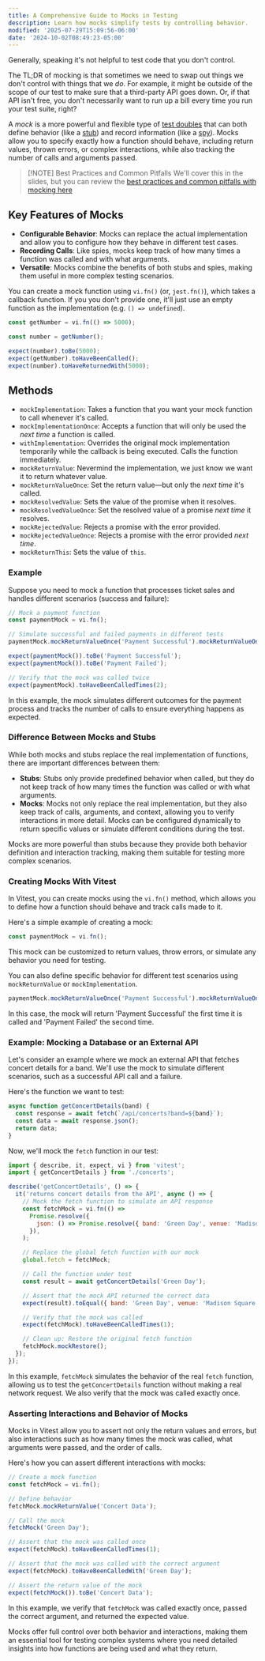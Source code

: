 ```yaml
---
title: A Comprehensive Guide to Mocks in Testing
description: Learn how mocks simplify tests by controlling behavior.
modified: '2025-07-29T15:09:56-06:00'
date: '2024-10-02T08:49:23-05:00'
---
```


Generally, speaking it's not helpful to test code that you don't control.

The TL;DR of mocking is that sometimes we need to swap out things we don't control with things that we _do_. For example, it might be outside of the scope of our test to make sure that a third-party API goes down. Or, if that API isn't free, you don't necessarily want to run up a bill every time you run your test suite, right?

A _mock_ is a more powerful and flexible type of [test doubles](test-doubles.md) that can both define behavior (like a [stub](stubs.md)) and record information (like a [spy](spies.md)). Mocks allow you to specify exactly how a function should behave, including return values, thrown errors, or complex interactions, while also tracking the number of calls and arguments passed.

> \[!NOTE] Best Practices and Common Pitfalls
> We'll cover this in the slides, but you can review the [best practices and common pitfalls with mocking here](mocking-best-practices.md)

## Key Features of Mocks

- **Configurable Behavior**: Mocks can replace the actual implementation and allow you to configure how they behave in different test cases.
- **Recording Calls**: Like spies, mocks keep track of how many times a function was called and with what arguments.
- **Versatile**: Mocks combine the benefits of both stubs and spies, making them useful in more complex testing scenarios.

You can create a mock function using `vi.fn()` (or, `jest.fn()`), which takes a callback function. If you you don't provide one, it'll just use an empty function as the implementation (e.g. `() => undefined`).

```ts
const getNumber = vi.fn(() => 5000);

const number = getNumber();

expect(number).toBe(5000);
expect(getNumber).toHaveBeenCalled();
expect(number).toHaveReturnedWith(5000);
```

## Methods

- `mockImplementation`: Takes a function that you want your mock function to call whenever it's called.
- `mockImplementationOnce`: Accepts a function that will only be used the _next time_ a function is called.
- `withImplementation`: Overrides the original mock implementation temporarily while the callback is being executed. Calls the function immediately.
- `mockReturnValue`: Nevermind the implementation, we just know we want it to return whatever value.
- `mockReturnValueOnce`: Set the return value—but only the _next time_ it's called.
- `mockResolvedValue`: Sets the value of the promise when it resolves.
- `mockResolvedValueOnce`: Set the resolved value of a promise _next time_ it resolves.
- `mockRejectedValue`: Rejects a promise with the error provided.
- `mockRejectedValueOnce`: Rejects a promise with the error provided _next time_.
- `mockReturnThis`: Sets the value of `this`.

### Example

Suppose you need to mock a function that processes ticket sales and handles different scenarios (success and failure):

```js
// Mock a payment function
const paymentMock = vi.fn();

// Simulate successful and failed payments in different tests
paymentMock.mockReturnValueOnce('Payment Successful').mockReturnValueOnce('Payment Failed');

expect(paymentMock()).toBe('Payment Successful');
expect(paymentMock()).toBe('Payment Failed');

// Verify that the mock was called twice
expect(paymentMock).toHaveBeenCalledTimes(2);
```

In this example, the mock simulates different outcomes for the payment process and tracks the number of calls to ensure everything happens as expected.

### Difference Between Mocks and Stubs

While both mocks and stubs replace the real implementation of functions, there are important differences between them:

- **Stubs**: Stubs only provide predefined behavior when called, but they do not keep track of how many times the function was called or with what arguments.
- **Mocks**: Mocks not only replace the real implementation, but they also keep track of calls, arguments, and context, allowing you to verify interactions in more detail. Mocks can be configured dynamically to return specific values or simulate different conditions during the test.

Mocks are more powerful than stubs because they provide both behavior definition and interaction tracking, making them suitable for testing more complex scenarios.

### Creating Mocks With Vitest

In Vitest, you can create mocks using the `vi.fn()` method, which allows you to define how a function should behave and track calls made to it.

Here's a simple example of creating a mock:

```js
const paymentMock = vi.fn();
```

This mock can be customized to return values, throw errors, or simulate any behavior you need for testing.

You can also define specific behavior for different test scenarios using `mockReturnValue` or `mockImplementation`.

```js
paymentMock.mockReturnValueOnce('Payment Successful').mockReturnValueOnce('Payment Failed');
```

In this case, the mock will return 'Payment Successful' the first time it is called and 'Payment Failed' the second time.

### Example: Mocking a Database or an External API

Let's consider an example where we mock an external API that fetches concert details for a band. We'll use the mock to simulate different scenarios, such as a successful API call and a failure.

Here's the function we want to test:

```js
async function getConcertDetails(band) {
  const response = await fetch(`/api/concerts?band=${band}`);
  const data = await response.json();
  return data;
}
```

Now, we'll mock the `fetch` function in our test:

```js
import { describe, it, expect, vi } from 'vitest';
import { getConcertDetails } from './concerts';

describe('getConcertDetails', () => {
  it('returns concert details from the API', async () => {
    // Mock the fetch function to simulate an API response
    const fetchMock = vi.fn(() =>
      Promise.resolve({
        json: () => Promise.resolve({ band: 'Green Day', venue: 'Madison Square Garden' }),
      }),
    );

    // Replace the global fetch function with our mock
    global.fetch = fetchMock;

    // Call the function under test
    const result = await getConcertDetails('Green Day');

    // Assert that the mock API returned the correct data
    expect(result).toEqual({ band: 'Green Day', venue: 'Madison Square Garden' });

    // Verify that the mock was called
    expect(fetchMock).toHaveBeenCalledTimes(1);

    // Clean up: Restore the original fetch function
    fetchMock.mockRestore();
  });
});
```

In this example, `fetchMock` simulates the behavior of the real `fetch` function, allowing us to test the `getConcertDetails` function without making a real network request. We also verify that the mock was called exactly once.

### Asserting Interactions and Behavior of Mocks

Mocks in Vitest allow you to assert not only the return values and errors, but also interactions such as how many times the mock was called, what arguments were passed, and the order of calls.

Here's how you can assert different interactions with mocks:

```js
// Create a mock function
const fetchMock = vi.fn();

// Define behavior
fetchMock.mockReturnValue('Concert Data');

// Call the mock
fetchMock('Green Day');

// Assert that the mock was called once
expect(fetchMock).toHaveBeenCalledTimes(1);

// Assert that the mock was called with the correct argument
expect(fetchMock).toHaveBeenCalledWith('Green Day');

// Assert the return value of the mock
expect(fetchMock()).toBe('Concert Data');
```

In this example, we verify that `fetchMock` was called exactly once, passed the correct argument, and returned the expected value.

Mocks offer full control over both behavior and interactions, making them an essential tool for testing complex systems where you need detailed insights into how functions are being used and what they return.

